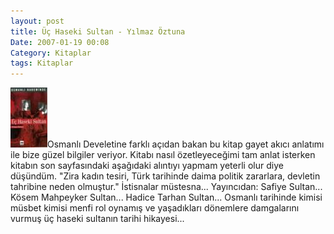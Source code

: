 ```yaml
---
layout: post
title: Üç Haseki Sultan - Yılmaz Öztuna
Date: 2007-01-19 00:08
Category: Kitaplar
tags: Kitaplar
---
```


![Üç Haseki Sultan][]Osmanlı Develetine farklı açıdan bakan bu kitap
gayet akıcı anlatımı ile bize güzel bilgiler veriyor. Kitabı nasıl
özetleyeceğimi tam anlat isterken kitabın son sayfasındaki aşağıdaki
alıntıyı yapmam yeterli olur diye düşündüm. "Zira kadın tesiri, Türk
tarihinde daima politik zararlara, devletin tahribine neden olmuştur."
İstisnalar müstesna... Yayıncıdan: Safiye Sultan... Kösem Mahpeyker
Sultan... Hadice Tarhan Sultan... Osmanlı tarihinde kimisi müsbet kimisi
menfi rol oynamış ve yaşadıkları dönemlere damgalarını vurmuş üç haseki
sultanın tarihi hikayesi...

  [Üç Haseki Sultan]: /images/348-5.kucukresim.jpg
